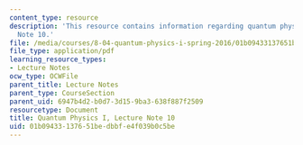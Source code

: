 ```yaml
---
content_type: resource
description: 'This resource contains information regarding quantum physics: Lecture
  Note 10.'
file: /media/courses/8-04-quantum-physics-i-spring-2016/01b09433137651bedbbfe4f039b0c5be_MIT8_04S16_LecNotes10.pdf
file_type: application/pdf
learning_resource_types:
- Lecture Notes
ocw_type: OCWFile
parent_title: Lecture Notes
parent_type: CourseSection
parent_uid: 6947b4d2-b0d7-3d15-9ba3-638f887f2509
resourcetype: Document
title: Quantum Physics I, Lecture Note 10
uid: 01b09433-1376-51be-dbbf-e4f039b0c5be
---
```

